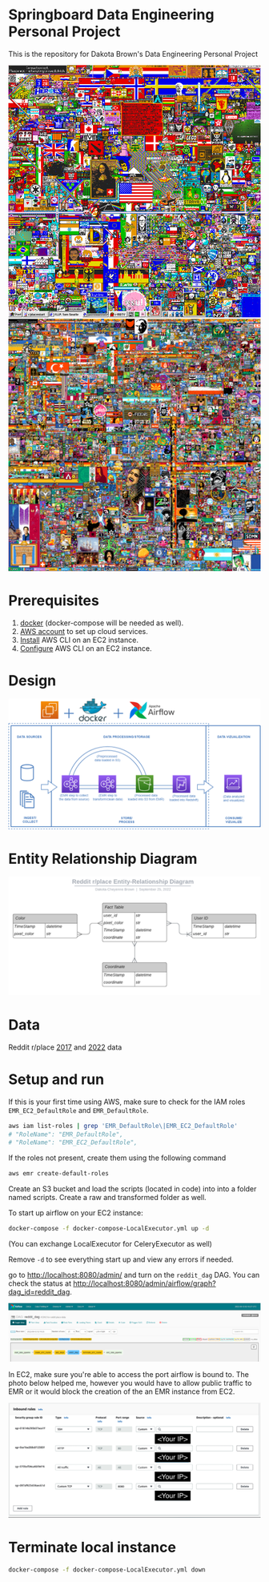 # Springboard Data Engineering Personal Project

This is the repository for Dakota Brown's Data Engineering Personal Project

![Place 2017](assets/images/place2017.png)
![Place 2022](assets/images/place2022.png)

# Prerequisites

1. [docker](https://docs.docker.com/get-docker/) (docker-compose will be needed as well).
2. [AWS account](https://aws.amazon.com/) to set up cloud services.
3. [Install](https://docs.aws.amazon.com/cli/latest/userguide/install-cliv2.html) AWS CLI on an EC2 instance.
4. [Configure](https://docs.aws.amazon.com/cli/latest/userguide/cli-configure-quickstart.html#cli-configure-quickstart-config) AWS CLI on an EC2 instance.

# Design

![ETL Design](assets/images/architecture.png)

# Entity Relationship Diagram

![Entity Relationship Diagram](assets/images/redditERD.png)

# Data

Reddit r/place [2017](https://www.reddit.com/r/redditdata/comments/6640ru/place_datasets_april_fools_2017/) and [2022](https://www.reddit.com/r/place/comments/txvk2d/rplace_datasets_april_fools_2022/) data


# Setup and run

If this is your first time using AWS, make sure to check for the IAM roles `EMR_EC2_DefaultRole` and `EMR_DefaultRole`.

```bash
aws iam list-roles | grep 'EMR_DefaultRole\|EMR_EC2_DefaultRole'
# "RoleName": "EMR_DefaultRole",
# "RoleName": "EMR_EC2_DefaultRole",
```

If the roles not present, create them using the following command

```bash
aws emr create-default-roles
```

Create an S3 bucket and load the scripts (located in code) into into a folder named scripts. 
Create a raw and transformed folder as well.

To start up airflow on your EC2 instance:

```bash
docker-compose -f docker-compose-LocalExecutor.yml up -d
```
(You can exchange LocalExecutor for CeleryExecutor as well)

Remove `-d` to see everything start up and view any errors if needed.

go to [http://localhost:8080/admin/](http://localhost:8080/admin/) and turn on the `reddit_dag` DAG. You can check the status at [http://localhost:8080/admin/airflow/graph?dag_id=reddit_dag](http://localhost:8080/admin/airflow/graph?dag_id=reddit_dag). 

![DAG](assets/images/dag_design.png)

In EC2, make sure you're able to access the port airflow is bound to. The photo below helped me, however you would have to allow
public traffic to EMR or it would block the creation of the an EMR instance from EC2.

![Airflow fix.](assets/images/emr_rules.png)

# Terminate local instance

```bash
docker-compose -f docker-compose-LocalExecutor.yml down
```



